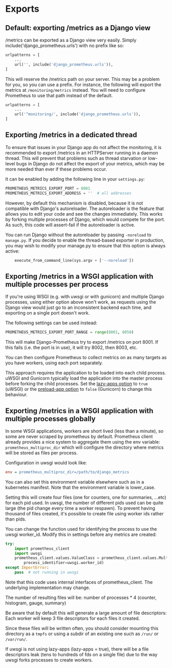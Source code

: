 # Exports

## Default: exporting /metrics as a Django view

/metrics can be exported as a Django view very easily. Simply
include('django_prometheus.urls') with no prefix like so:

```python
urlpatterns = [
    ...
    url('', include('django_prometheus.urls')),
]
```

This will reserve the /metrics path on your server. This may be a
problem for you, so you can use a prefix. For instance, the following
will export the metrics at `/monitoring/metrics` instead. You will
need to configure Prometheus to use that path instead of the default.

```python
urlpatterns = [
    ...
    url('^monitoring/', include('django_prometheus.urls')),
]
```

## Exporting /metrics in a dedicated thread

To ensure that issues in your Django app do not affect the monitoring,
it is recommended to export /metrics in an HTTPServer running in a
daemon thread. This will prevent that problems such as thread
starvation or low-level bugs in Django do not affect the export of
your metrics, which may be more needed than ever if these problems
occur.

It can be enabled by adding the following line in your `settings.py`:

```python
PROMETHEUS_METRICS_EXPORT_PORT = 8001
PROMETHEUS_METRICS_EXPORT_ADDRESS = ''  # all addresses
```

However, by default this mechanism is disabled, because it is not
compatible with Django's autoreloader. The autoreloader is the feature
that allows you to edit your code and see the changes
immediately. This works by forking multiple processes of Django, which
would compete for the port. As such, this code will assert-fail if the
autoreloader is active.

You can run Django without the autoreloader by passing `-noreload` to
`manage.py`. If you decide to enable the thread-based exporter in
production, you may wish to modify your manage.py to ensure that this
option is always active:

```python
    execute_from_command_line(sys.argv + ['--noreload'])
```

## Exporting /metrics in a WSGI application with multiple processes per process

If you're using WSGI (e.g. with uwsgi or with gunicorn) and multiple
Django processes, using either option above won't work, as requests
using the Django view would just go to an inconsistent backend each
time, and exporting on a single port doesn't work.

The following settings can be used instead:

```python
PROMETHEUS_METRICS_EXPORT_PORT_RANGE = range(8001, 8050)
```

This will make Django-Prometheus try to export /metrics on port
8001. If this fails (i.e. the port is in use), it will try 8002, then
8003, etc.

You can then configure Prometheus to collect metrics on as many
targets as you have workers, using each port separately.

This approach requires the application to be loaded into each child process.
uWSGI and Gunicorn typically load the application into the master process before forking the child processes.
Set the [lazy-apps option](https://uwsgi-docs.readthedocs.io/en/latest/Options.html#lazy-apps) to `true` (uWSGI) 
or the [preload-app option](https://docs.gunicorn.org/en/stable/settings.html#preload-app) to `false` (Gunicorn)
to change this behaviour.  


## Exporting /metrics in a WSGI application with multiple processes globally

In some WSGI applications, workers are short lived (less than a minute), so some
are never scraped by prometheus by default. Prometheus client already provides
a nice system to aggregate them using the env variable: `prometheus_multiproc_dir`
which will configure the directory where metrics will be stored as files per process.

Configuration in uwsgi would look like:

```ini
env = prometheus_multiproc_dir=/path/to/django_metrics
```

You can also set this environment variable elsewhere such as in a kubernetes manifest.
Note that the environment variable is lower_case.

Setting this will create four files (one for counters, one for summaries, ...etc)
for each pid used. In uwsgi, the number of different pids used can be quite large
(the pid change every time a worker respawn). To prevent having thousand of files
created, it's possible to create file using worker ids rather than pids.

You can change the function used for identifying the process to use the uwsgi worker_id.
Modify this in settings before any metrics are created:

```python
try:
    import prometheus_client
    import uwsgi
    prometheus_client.values.ValueClass = prometheus_client.values.MultiProcessValue(
        process_identifier=uwsgi.worker_id)
except ImportError:
    pass  # not running in uwsgi
```

Note that this code uses internal interfaces of prometheus_client.
The underlying implementation may change.

The number of resulting files will be:
number of processes * 4 (counter, histogram, gauge, summary)

Be aware that by default this will generate a large amount of file descriptors:
Each worker will keep 3 file descriptors for each files it created.

Since these files will be written often, you should consider mounting this directory
as a `tmpfs` or using a subdir of an existing one such as `/run/` or `/var/run/`.

If uwsgi is not using lazy-apps (lazy-apps = true), there will be a
file descriptors leak (tens to hundreds of fds on a single file) due
to the way uwsgi forks processes to create workers.
